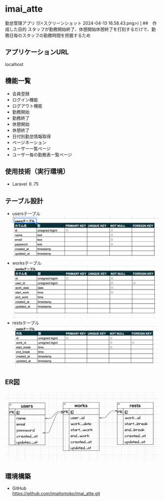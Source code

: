 # imai_atte
勤怠管理アプリ
![(<スクリーンショット 2024-04-13 16.58.43.png>)
]
##　作成した目的
スタッフが勤務開始終了、休憩開始休憩終了を打刻するだけで、勤務日毎のスタッフの勤務時間を把握するため

## アプリケーションURL
localhost

## 機能一覧
- 会員登録
- ログイン機能
- ログアウト機能
- 勤務開始
- 勤務終了
- 休憩開始
- 休憩終了
- 日付別勤怠情報取得
- ページネーション
- ユーザー一覧ページ
- ユーザー毎の勤務表一覧ページ

## 使用技術（実行環境）
- Laravel ８.75

## テーブル設計
- usersテーブル
![Alt text](<スクリーンショット 2024-04-13 17.52.55.png>)
- worksテーブル
![Alt text](<スクリーンショット 2024-04-13 17.54.23.png>)
- restsテーブル
![Alt text](<スクリーンショット 2024-04-13 17.55.47.png>)

## ER図
![Alt text](<スクリーンショット 2024-03-01 21.01.58.png>)

## 環境構築
- GitHub  
https://github.com/imaitomoko/imai_atte.git
